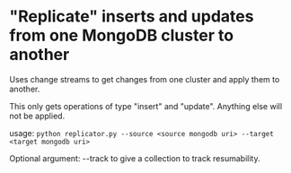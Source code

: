 "Replicate" inserts and updates from one MongoDB cluster to another
===================================================================

Uses change streams to get changes from one cluster and apply them to another.

This only gets operations of type "insert" and "update". Anything else will not be applied.

usage: ```python replicator.py --source <source mongodb uri> --target <target mongodb uri>```

Optional argument: --track to give a collection to track resumability.
